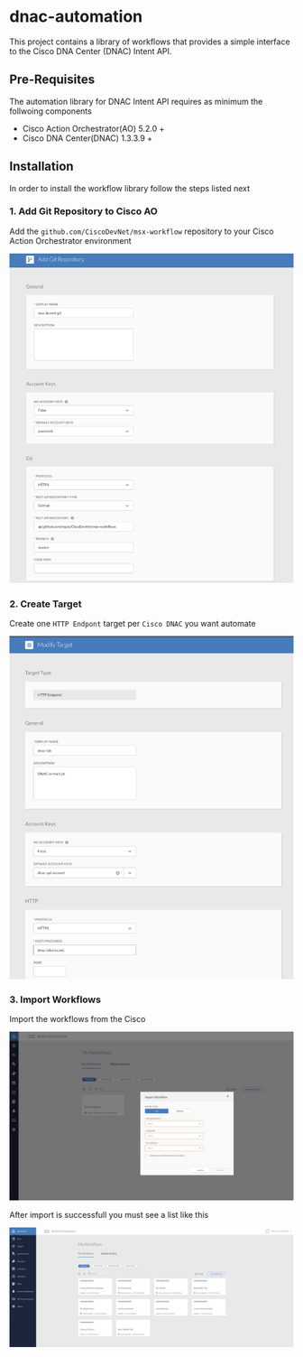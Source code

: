 # dnac-automation
This project contains a library of workflows that provides a simple interface to the Cisco DNA Center (DNAC) Intent API.  

## Pre-Requisites
The automation library for DNAC Intent API requires as minimum the follwoing components

* Cisco Action Orchestrator(AO) 5.2.0 +
* Cisco DNA Center(DNAC) 1.3.3.9 +

## Installation

In order to install the workflow library follow the steps listed next

### 1. Add Git Repository to Cisco AO
Add the `github.com/CiscoDevNet/msx-workflow` repository  to your Cisco Action Orchestrator environment

![add repo](./images/CiscoAOAddGit.png)

### 2. Create Target
Create one `HTTP Endpont` target per `Cisco DNAC` you want automate

![create target](./images/CreateTarget.png)

### 3. Import Workflows
Import the workflows from the Cisco

![import workflow ](./images/ImportWorkflow.png)

After import is successfull you must see a list like this

![flows imported](./images/AvailableWorkflows.png)